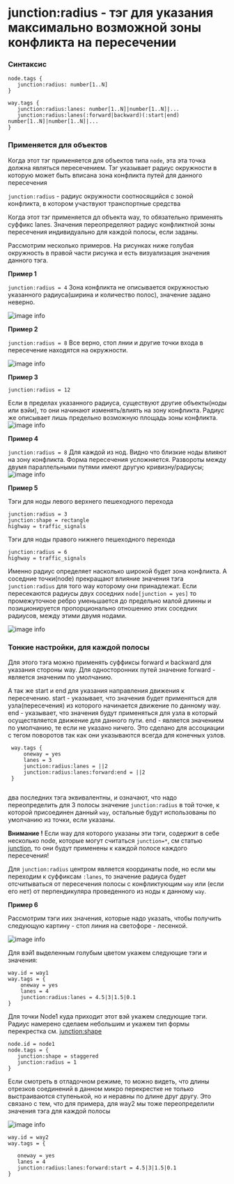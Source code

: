 # junction:radius - тэг для указания максимально возможной зоны конфликта на пересечении


###  Синтаксис
~~~
node.tags {
   junction:radius: number[1..N]
}

way.tags {
   junction:radius:lanes: number[1..N]|number[1..N]|...
   junction:radius:lanes(:forward|backward)(:start|end) number[1..N]|number[1..N]|...
}
~~~
 
### Применяется для объектов

Когда этот тэг применяется  для объектов типа  `node`, эта эта точка должна являться пересечением. 
Тэг указывает радиус окружности в которую может быть вписана зона конфликта путей для данного пересечения

`junction:radius` - радиус окружности соотносящийся с зоной конфликта, в котором участвуют 
транспортные средства

Когда этот тэг применяется дл объекта way, то обязательно применять суффикс lanes. Значения переопределяют радиус
конфликтной зоны пересечения индивидуально для каждой полосы, если заданы. 

Рассмотрим несколько примеров. На рисунках ниже голубая окружность в правой части рисунка и есть визуализация
значения данного тэга.

**Пример 1**

`junction:radius = 4`
Зона конфликта не описывается окружностью указанного радиуса(ширина и количество полос), значение задано неверно.

![image info](./img/junction:radius-img1.png)


**Пример 2**

`junction:radius = 8`
Все верно, стоп лнии и другие точки входа в пересечение находятся на окружности.

![image info](./img/junction:radius-img2.png)


**Пример 3**

`junction:radius = 12`

Если в пределах указанного радиуса, существуют другие объекты(ноды или вэйи), 
то они начинают изменять/влиять на зону конфликта. 
Радиус же описывает лишь предельно возможную площадь зоны конфликта.
![image info](./img/junction:radius-img3.png)


**Пример 4**

`junction:radius = 8` Для каждой из нод. Видно что  близкие ноды влияют на зону конфликта. 
Форма пересечения усложняется. Развороты между двумя параллельными путями имеют другую кривизну/радиусы;
![image info](./img/junction:radius-img4.png)


**Пример 5**

Тэги для ноды левого верхнего пешеходного перехода

~~~
junction:radius = 3
junction:shape = rectangle
highway = traffic_signals
~~~

Тэги для ноды правого нижнего пешеходного перехода
~~~
junction:radius = 6
highway = traffic_signals
~~~

Именно радиус определяет насколько широкой будет зона конфликта. А соседние точки(node) прекращают влияние значения 
тэга `junction:radius` для того way которому они принадлежат. Если пересекаются радиусы двух соседних `node[junction = yes]` то промежуточное ребро уменьшается
до предельно малой длинны и позиционируется пропорционально отношению этих соседних радиусов, между этими двумя нодами.

![image info](./img/junction:radius-img5.png)


### Тонкие настройки, для каждой полосы

Для этого тэга можно применять суффиксы forward и backward для указания стороны way.
Для односторонних путей значение forward - является  значеним по умолчанию.

А так же start и end для указания направления  движения к пересечению. 
start - указывает, что значения будет применяться для узла(пересечения) из которого начинается
движение по данному way. 
 end - указывает, что значения будут применяться для узла в который осуществляется  движение для данного пути.
 end - является значением по умолчанию, те если не указано ничего. Это сделано для ассоциации с тегом поворотов
 так как они указываются всегда для конечных узлов.
 
~~~
 way.tags {
     oneway = yes
     lanes = 3
     junction:radius:lanes = ||2
     junction:radius:lanes:forward:end = ||2
 }
  
~~~ 

 два последних тэга эквивалентны, и означают, что надо переопределить для 3 полосы значение `junction:radius` в той точке, к которой
 присоединен данный `way`, остальные будут использованы по умолчанию из точки, если указаны.
 
**Внимание !** Если way для которого указаны эти тэги, содержит в себе несколько node, которые могут считаться `junction=*`, см статью [junction](./node.tags.junction.md),
то они будут применены к каждой полосе каждого пересечения!  
  
Для `junction:radius` центром является координаты node, но если мы переходим к суффиксам `:lanes`, то значение радиуса будет отсчитываться
от пересечения полосы с конфликтующим `way` или (если его нет) от перпендикуляра проведенного из ноды к данному `way`. 
  
 
   **Пример 6**
   
   Рассмотрим тэги иих значения, которые надо указать, чтобы получить следующую картину - стоп линия на светофоре - лесенкой.
   
   ![image info](./img/junction:radius-img7.png)
   
   Для вэй1 выделенным голубым цветом укажем следующие тэги и значения:
   
~~~ 
way.id = way1
way.tags = {
    oneway = yes
    lanes = 4
    junction:radius:lanes = 4.5|3|1.5|0.1
}
~~~
  Для точки Node1 куда приходит этот вэй укажем следующие тэги. Радиус намерено сделаем небольшим и
  укажем тип формы перекрестка см. [junction:shape](./node.tags.junction:shape.md)
 
 ~~~ 
node.id = node1
node.tags = {
    junction:shape = staggered
    junction:radius = 1
} 
~~~
   
Если смотреть в отладочном режиме, то можно видеть, что длины отрезков соединений в данном микро перекрестке не только выстраиваются ступенькой,
но и неравны по длине друг другу. Это связано с тем, что для примера, для way2 мы тоже переопределили значения тэга для каждой полосы 
  
![image info](./img/junction:radius-img8.png)
   
~~~
way.id = way2 
way.tags = {
 
   oneway = yes
   lanes = 4
   junction:radius:lanes:forward:start = 4.5|3|1.5|0.1
}
~~~